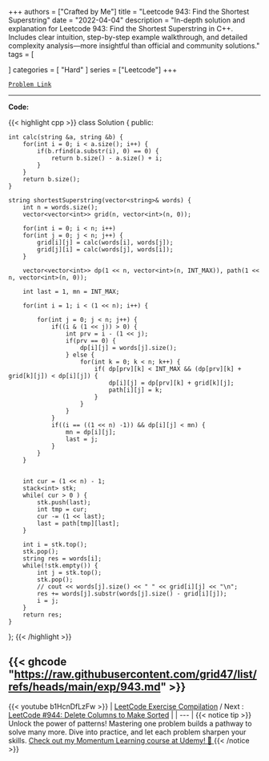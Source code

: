 
+++
authors = ["Crafted by Me"]
title = "Leetcode 943: Find the Shortest Superstring"
date = "2022-04-04"
description = "In-depth solution and explanation for Leetcode 943: Find the Shortest Superstring in C++. Includes clear intuition, step-by-step example walkthrough, and detailed complexity analysis—more insightful than official and community solutions."
tags = [
    
]
categories = [
    "Hard"
]
series = ["Leetcode"]
+++



[`Problem Link`](https://leetcode.com/problems/find-the-shortest-superstring/description/)

---

**Code:**

{{< highlight cpp >}}
class Solution {
public:
    
    int calc(string &a, string &b) {
        for(int i = 0; i < a.size(); i++) {
            if(b.rfind(a.substr(i), 0) == 0) {
                return b.size() - a.size() + i;
            }
        }
        return b.size();
    }
    
    string shortestSuperstring(vector<string>& words) {
        int n = words.size();
        vector<vector<int>> grid(n, vector<int>(n, 0));
        
        for(int i = 0; i < n; i++)
        for(int j = 0; j < n; j++) {
            grid[i][j] = calc(words[i], words[j]);
            grid[j][i] = calc(words[j], words[i]);
        }
        
        vector<vector<int>> dp(1 << n, vector<int>(n, INT_MAX)), path(1 << n, vector<int>(n, 0));
        
        int last = 1, mn = INT_MAX;
        
        for(int i = 1; i < (1 << n); i++) {
            
            for(int j = 0; j < n; j++) {
                if((i & (1 << j)) > 0) {
                    int prv = i - (1 << j);
                    if(prv == 0) {
                        dp[i][j] = words[j].size();
                    } else {
                        for(int k = 0; k < n; k++) {
                            if( dp[prv][k] < INT_MAX && (dp[prv][k] + grid[k][j]) < dp[i][j]) {
                                dp[i][j] = dp[prv][k] + grid[k][j];
                                path[i][j] = k;
                            }
                        }
                    }
                }
                if((i == ((1 << n) -1)) && dp[i][j] < mn) {
                    mn = dp[i][j];
                    last = j;
                }
            }
        }
        
        
        int cur = (1 << n) - 1;
        stack<int> stk;
        while( cur > 0 ) {
            stk.push(last);
            int tmp = cur;
            cur -= (1 << last);
            last = path[tmp][last];
        }
        
        int i = stk.top();
        stk.pop();
        string res = words[i];
        while(!stk.empty()) {
            int j = stk.top();
            stk.pop();
            // cout << words[j].size() << " " << grid[i][j] << "\n";
            res += words[j].substr(words[j].size() - grid[i][j]);
            i = j;
        }
        return res;
    }
};
{{< /highlight >}}

{{< ghcode "https://raw.githubusercontent.com/grid47/list/refs/heads/main/exp/943.md" >}}
---
{{< youtube b1HcnDfLzFw >}}
| [LeetCode Exercise Compilation](https://grid47.xyz/leetcode/) / Next : [LeetCode #944: Delete Columns to Make Sorted](https://grid47.xyz/posts/leetcode_944) |
| --- |
{{< notice tip >}}
Unlock the power of patterns! Mastering one problem builds a pathway to solve many more. Dive into practice, and let each problem sharpen your skills. [Check out my Momentum Learning course at Udemy! 🚀 ](https://www.udemy.com/course/algorithms-and-data-structures-in-cpp/)
{{< /notice >}}

